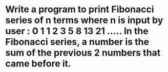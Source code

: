 <h1>Write a program to print Fibonacci series of n terms where n is input by user :
0 1 1 2 3 5 8 13 21 .....
In the Fibonacci series, a number is the sum of the previous 2 numbers that came before it.
</h1>
